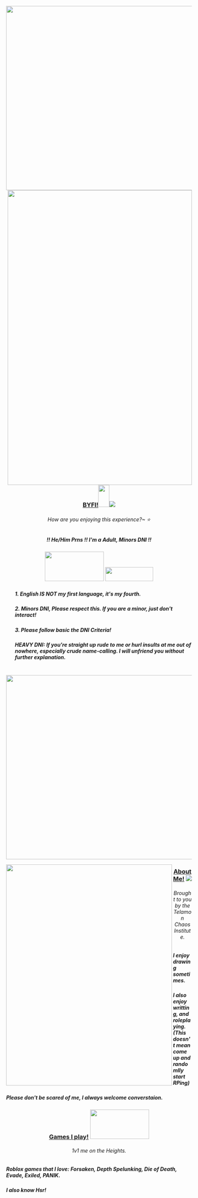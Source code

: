 <p align="center"> 
<img src="https://files.catbox.moe/7y9vux.jpg" width="1000" 
  height="500"/>
<img src="https://files.catbox.moe/vjplvg.png"
  width="500" 
  height="800"
  align="right"
/>
<h3 align="center"><strong><u>BYFI!</u></strong><img src="https://files.catbox.moe/5w5y3y.gif" width="30" height="60" /><img src="https://files.catbox.moe/i1avs0.gif"/></h3>
<h6 align="center"> How are you enjoying this experience?~ ⭐ 
    <h5 align="center">!! He/Him Prns !! I'm a Adult, Minors DNI !!
<h5 align="center">   <img src="https://files.catbox.moe/9gbdon.gif" width="160" height="80" /> <img src="https://files.catbox.moe/msqyma.gif" width="130" height="38" /> 
<h5><ul><align="left"> 1. English IS NOT my first language, it's my fourth.</h5>
<h5><ul><align="left"> 2. Minors DNI, Please respect this. If you are a minor, just don't interact!</h5>
<h5><ul><align="left"> 3. Please follow basic the DNI Criteria!</h5>
<h5><ul><align="left"> HEAVY DNI: If you're straight up rude to me or hurl insults at me out of nowhere, especially crude name-calling. I will unfriend you without further explanation. 
</align></ul>
</h5>
</h6>
</p>
</br>
<img src="https://files.catbox.moe/qjbc8x.png" width="1200" 
  height="500"/>
</p>
 <img src="https://files.catbox.moe/2lwx0x.jpg"
  align="left"
  width="450" 
  height="600"
  />
<h3 align="center"><strong><u>About Me!</u></strong> <img src="https://files.catbox.moe/cvsfdk.gif"/>
<h6 align="center">Brought to you by the Telamon Chaos Institute.
<h5><align="left"> I enjoy drawing sometimes. </align></h5></h6>
<h5><align="left"> I also enjoy writting, and roleplaying. (This doesn't mean come up and randomlly start RPing) </align></h5></h6>
<h5><align="left"> Please don't be scared of me, I always welcome converstaion. </align></h5></h6>
<h3 align="center"><strong><u>Games I play!</u></strong> <img src="https://files.catbox.moe/pk7n76.png"width="160" height="80" /></h3>
<h6 align="center"> 1v1 me on the Heights.  
<h5><align="left"> Roblox games that I love: Forsaken, Depth Spelunking, Die of Death, Evade, Exiled, PANIK.</align></h5></h6>
<h5><align="left">I also know Hsr!</align></h5></h6>
</p>
